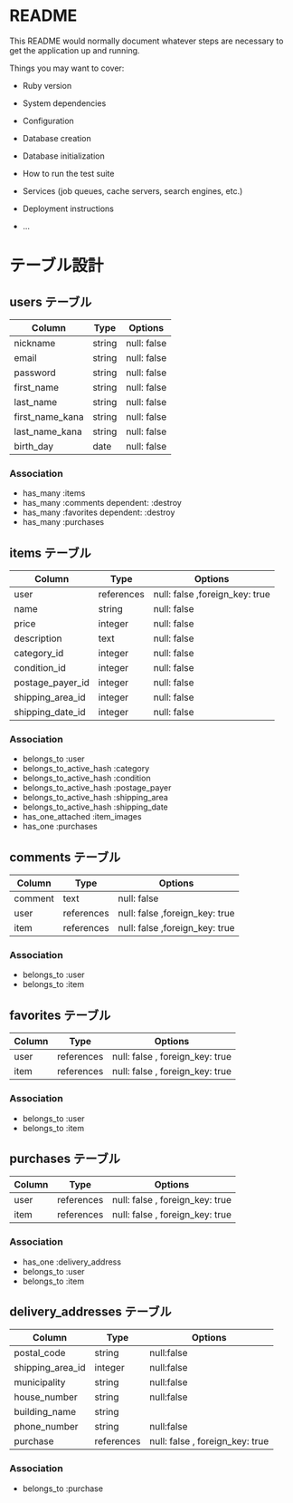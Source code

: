 # README

This README would normally document whatever steps are necessary to get the
application up and running.

Things you may want to cover:

* Ruby version

* System dependencies

* Configuration

* Database creation

* Database initialization

* How to run the test suite

* Services (job queues, cache servers, search engines, etc.)

* Deployment instructions

* ...



# テーブル設計

## users テーブル
| Column          | Type    | Options     |
| --------------- | ------- | ----------- |
| nickname        | string  | null: false |
| email           | string  | null: false |
| password        | string  | null: false |
| first_name      | string  | null: false |
| last_name       | string  | null: false |
| first_name_kana | string  | null: false |
| last_name_kana  | string  | null: false |
| birth_day       | date    | null: false |

### Association
- has_many :items
- has_many :comments dependent: :destroy
- has_many :favorites dependent: :destroy
- has_many :purchases 



## items テーブル
| Column           | Type       | Options                        |
| ---------------- | ---------- | ------------------------------ |
| user             | references | null: false ,foreign_key: true |
| name             | string     | null: false                    |
| price            | integer    | null: false                    |
| description      | text       | null: false                    |
| category_id      | integer    | null: false                    |
| condition_id     | integer    | null: false                    |
| postage_payer_id | integer    | null: false                    |
| shipping_area_id | integer    | null: false                    |
| shipping_date_id | integer    | null: false                    |

### Association
- belongs_to :user
- belongs_to_active_hash :category
- belongs_to_active_hash :condition
- belongs_to_active_hash :postage_payer
- belongs_to_active_hash :shipping_area
- belongs_to_active_hash :shipping_date
- has_one_attached :item_images
- has_one :purchases 



## comments テーブル
| Column   | Type       | Options                        |
| -------- | ---------- | ------------------------------ |
| comment  | text       | null: false                    |
| user     | references | null: false ,foreign_key: true |
| item     | references | null: false ,foreign_key: true |

### Association
- belongs_to :user
- belongs_to :item



## favorites テーブル
| Column   | Type       | Options                         |
| -------- | ---------- | ------------------------------- |
| user     | references | null: false , foreign_key: true |
| item     | references | null: false , foreign_key: true |

### Association
- belongs_to :user
- belongs_to :item



## purchases テーブル

| Column      | Type       | Options                         |
| ----------- | ---------- | ------------------------------- |
| user        | references | null: false , foreign_key: true |
| item        | references | null: false , foreign_key: true |

### Association
- has_one :delivery_address
- belongs_to :user
- belongs_to :item



## delivery_addresses テーブル

| Column           | Type       | Options                         |
| ---------------  | ---------- | ------------------------------- |
| postal_code      | string     | null:false                      |
| shipping_area_id | integer    | null:false                      |
| municipality     | string     | null:false                      |
| house_number     | string     | null:false                      |  
| building_name    | string     |                                 |
| phone_number     | string     | null:false                      |
| purchase         | references | null: false , foreign_key: true |

### Association
- belongs_to :purchase

